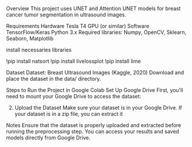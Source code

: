 Overview
This project uses UNET and Attention UNET models for breast cancer tumor segmentation in ultrasound images.

Requirements
Hardware
Tesla T4 GPU (or similar)
Software
TensorFlow/Keras
Python 3.x
Required libraries: Numpy, OpenCV, Sklearn, Seaborn, Matplotlib

install necessaries libraries

!pip install natsort
!pip install livelossplot
!pip install lime

Dataset
Dataset: Breast Ultrasound Images (Kaggle, 2020)
Download and place the dataset in the data/ directory. 

Steps to Run the Project in Google Colab
Set Up Google Drive
First, you'll need to mount your Google Drive to access the dataset:

2. Upload the Dataset
Make sure your dataset is in your Google Drive. If your dataset is in a zip file, you can extract it

Notes
Ensure that the dataset is properly uploaded and extracted before running the preprocessing step.
You can access your results and saved models directly from Google Drive.
